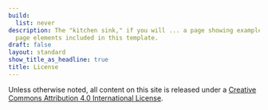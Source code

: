 ```yaml
---
build:
  list: never
description: The "kitchen sink," if you will ... a page showing examples of type and
  page elements included in this template.
draft: false
layout: standard
show_title_as_headline: true
title: License
---
```


Unless otherwise noted, all content on this site is released under a [Creative Commons Attribution 4.0 International License](http://creativecommons.org/licenses/by/4.0/).

<center>
<i class="fab fa-creative-commons fa-2x"></i><i class="fab fa-creative-commons-by fa-2x"></i>
</center>